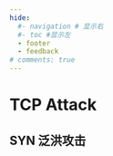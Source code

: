 ```yaml
---
hide:
  #- navigation # 显示右
  #- toc #显示左
  - footer
  - feedback
# comments: true
---  
```


# TCP Attack

## SYN 泛洪攻击

